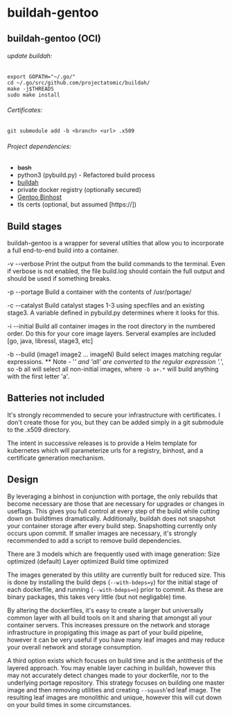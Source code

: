 # buildah-gentoo

buildah-gentoo (OCI)
--------------

###### update buildah:
```
export GOPATH="~/.go/"
cd ~/.go/src/github.com/projectatomic/buildah/
make -j$THREADS
sudo make install
```

###### Certificates: 
`git submodule add -b <branch> <url> .x509`

###### Project dependencies: 
* ~~bash~~
* python3 (pybuild.py) - Refactored build process
* [buildah](https://github.com/projectatomic/buildah)
* private docker registry (optionally secured)
* [Gentoo Binhost](https://wiki.gentoo.org/wiki/Binary_package_guide)
* tls certs (optional, but assumed [https://])

## Build stages

buildah-gentoo is a wrapper for several utilties that allow you to incorporate a full end-to-end build into a container.

-v --verbose
Print the output from the build commands to the terminal. Even if verbose is not enabled, the file build.log should contain the full output and should be used if something breaks.

-p --portage
Build a container with the contents of /usr/portage/

-c --catalyst
Build catalyst stages 1-3 using specfiles and an existing stage3. A variable defined in pybuild.py determines where it looks for this.

-i --initial
Build all container images in the root directory in the numbered order. Do this for your core image layers. Serveral examples are included [go, java, libressl, stage3, etc]

-b --build (image1 image2 ... imageN)
Build select images matching regular expressions. ** Note - '*' and 'all' are converted to the regular expression '.*', so -b all will select all non-initial images, where `-b a+.*` will build anything with the first letter 'a'.

## Batteries not included

It's strongly recommended to secure your infrastructure with certificates. I don't create those for you, but they can be added simply in a git submodule to the .x509 directory.

The intent in successive releases is to provide a Helm template for kubernetes which will parameterize urls for a registry, binhost, and a certificate generation mechanism.

## Design

By leveraging a binhost in conjunction with portage, the only rebuilds that become necessary are those that are necessary for upgrades or changes in useflags. This gives you full control at every step of the build while cutting down on buildtimes dramatically. Additionally, buildah does not snapshot your container storage after every build step. Snapshotting currently only occurs upon commit. If smaller images are necessary, it's strongly recommended to add a script to remove build dependencies. 

There are 3 models which are frequently used with image generation:
Size optimized (default)
Layer optimized
Build time optimized

The images generated by this utility are currently built for reduced size. This is done by installing the build deps (`--with-bdeps=y`) for the initial stage of each dockerfile, and running (`--with-bdeps=n`) prior to commit. As these are binary packages, this takes very little (but not negligable) time.

By altering the dockerfiles, it's easy to create a larger but universally common layer with all build tools on it and sharing that amongst all your container servers. This increases pressure on the network and storage infrastructure in propigating this image as part of your build pipeline, however it can be very useful if you have many leaf images and may reduce your overall network and storage consumption.

A third option exists which focuses on build time and is the antithesis of the layered approach. You may enable layer caching in buildah, however this may not accurately detect changes made to your dockerfile, nor to the underlying portage repository. This strategy focuses on building one master image and then removing utilities and creating `--squash`'ed leaf image. The resulting leaf images are monolithic and unique, however this will cut down on your build times in some circumstances.
